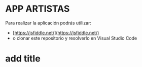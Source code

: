 # APP ARTISTAS
Para realizar la aplicación podrás utilizar:
- [https://jsfiddle.net/](https://jsfiddle.net/)
- o clonar este repositorio y resolverlo en Visual Studio Code

# add title